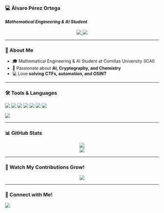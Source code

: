 ### **💻 Álvaro Pérez Ortega**  
#### *Mathematical Engineering & AI Student*  

<p align="center">
  <a href="mailto:202300845@alu.comillas.edu">
    <img src="https://img.shields.io/badge/Email-202300845@alu.comillas.edu-red?style=for-the-badge&logo=gmail&logoColor=white">
  </a>
  <a href="https://www.linkedin.com/in/alvaro-perez-ortega/" target="_blank">
    <img src="https://img.shields.io/badge/LinkedIn-Profile-blue?style=for-the-badge&logo=linkedin&logoColor=white">
  </a>
</p>

---

### 🚀 About Me
- 🎓 Mathematical Engineering & AI Student at Comillas University (ICAI)
- 🤖 Passionate about **AI, Cryptography, and Chemistry**
- 💻 Love **solving CTFs, automation, and OSINT**

---

### 🛠️ Tools & Languages
<p align="left">
  <img src="https://img.shields.io/badge/-Python-3776AB?style=for-the-badge&logo=python&logoColor=white" />
  <img src="https://img.shields.io/badge/-C++-00599C?style=for-the-badge&logo=cplusplus&logoColor=white" />
  <img src="https://img.shields.io/badge/-Git-F05032?style=for-the-badge&logo=git&logoColor=white" />
  <img src="https://img.shields.io/badge/-Ubuntu-E95420?style=for-the-badge&logo=ubuntu&logoColor=white" />
  <img src="https://img.shields.io/badge/-Bash-4EAA25?style=for-the-badge&logo=gnubash&logoColor=white" />
  <img src="https://img.shields.io/badge/-MySQL-4479A1?style=for-the-badge&logo=mysql&logoColor=white" />
  <img src="https://img.shields.io/badge/-Kali_Linux-268BEE?style=for-the-badge&logo=kalilinux&logoColor=white" />
</p>

<p align="left">
  <img src="https://readme-typing-svg.herokuapp.com?font=Fira+Code&size=22&pause=1000&color=00FF00&width=600&lines=Python+C%2B%2B+Git+Ubuntu+Bash+MySQL+Kali+Linux" />
</p>

---

### 📊 GitHub Stats
<p align="center">
  <img src="https://github-readme-stats.vercel.app/api?username=Coolgolf1&show_icons=true&theme=dark&hide_border=true" />
  <br>
  <img src="https://github-readme-streak-stats.herokuapp.com/?user=Coolgolf1&theme=dark&hide_border=true" />
</p>

---

### 🐍 Watch My Contributions Grow!
<p align="center">
  <img src="https://raw.githubusercontent.com/Coolgolf1/Coolgolf1/output/github-contribution-grid-snake.svg" />
</p>

---

### 🎯 Connect with Me!
<p align="left">
  <a href="https://www.linkedin.com/in/alvaro-perez-ortega/" target="_blank">
    <img src="https://img.shields.io/badge/LinkedIn-Connect-blue?style=for-the-badge&logo=linkedin&logoColor=white" />
  </a>
</p>
